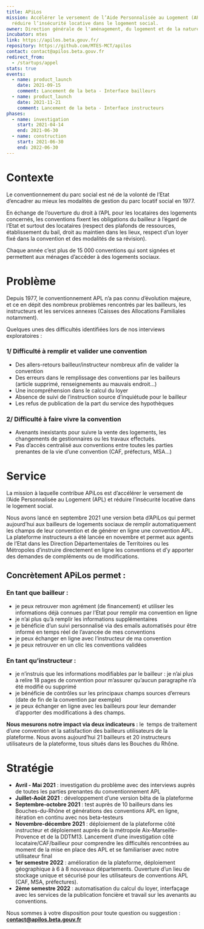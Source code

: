 ```yaml
---
title: APiLos
mission: Accélérer le versement de l’Aide Personnalisée au Logement (APL) et
  réduire l’insécurité locative dans le logement social.
owner: Direction générale de l'aménagement, du logement et de la nature (DGALN)
incubator: mtes
link: https://apilos.beta.gouv.fr/
repository: https://github.com/MTES-MCT/apilos
contact: contact@apilos.beta.gouv.fr
redirect_from:
  - /startups/appel
stats: true
events:
  - name: product_launch
    date: 2021-09-15
    comment: Lancement de la beta - Interface bailleurs
  - name: product_launch
    date: 2021-11-21
    comment: Lancement de la beta - Interface instructeurs
phases:
  - name: investigation
    start: 2021-04-14
    end: 2021-06-30
  - name: construction
    start: 2021-06-30
    end: 2022-06-30
---
```



# **Contexte**

Le conventionnement du parc social est né de la volonté de l’Etat d’encadrer au mieux les modalités de gestion du parc locatif social en 1977.

En échange de l’ouverture du droit à l’APL pour les locataires des logements concernés, les conventions fixent les obligations du bailleur à l’égard de l’Etat et surtout des locataires (respect des plafonds de ressources, établissement du bail, droit au maintien dans les lieux, respect d’un loyer fixé dans la convention et des modalités de sa révision).

Chaque année c’est plus de 15 000 conventions qui sont signées et permettent aux ménages d’accéder à des logements sociaux. 



# Problème

Depuis 1977, le conventionnement APL n’a pas connu d’évolution majeure, et ce en dépit des nombreux problèmes rencontrés par les bailleurs, les instructeurs et les services annexes (Caisses des Allocations Familiales notamment). 



Quelques unes des difficultés identifiées lors de nos interviews exploratoires : 



### 1/ Difficulté à remplir et valider une convention

* Des allers-retours bailleur/instructeur nombreux afin de valider la convention
* Des erreurs dans le remplissage des conventions par les bailleurs (article supprimé, renseignements au mauvais endroit…)
* Une incompréhension dans le calcul du loyer
* Absence de suivi de l’instruction source d’inquiétude pour le bailleur
* Les refus de publication de la part du service des hypothèques



### 2/ Difficulté à faire vivre la convention

* Avenants inexistants pour suivre la vente des logements, les changements de gestionnaires ou les travaux effectués.
* Pas d’accès centralisé aux conventions entre toutes les parties prenantes de la vie d’une convention (CAF, préfecturs, MSA…)



# Service

La mission à laquelle contribue APiLos est d’accélérer le versement de l’Aide Personnalisée au Logement (APL) et réduire l’insécurité locative dans le logement social.

Nous avons lancé en septembre 2021 une version beta d’APiLos qui permet aujourd’hui aux bailleurs de logements sociaux de remplir automatiquement les champs de leur convention et de générer en ligne une convention APL. La plateforme instructeurs a été lancée en novembre et permet aux agents de l’Etat dans les Direction Départementales de Territoires ou les Métropoles d’instruire directement en ligne les conventions et d’y apporter des demandes de compléments ou de modifications. 

## Concrètement APiLos permet : 

### En tant que bailleur :

* je peux retrouver mon agrément (de financement) et utiliser les informations déjà connues par l’Etat pour remplir ma convention en ligne
* je n’ai plus qu’à remplir les informations supplémentaires 
* je bénéficie d’un suivi personnalisé via des emails automatisés pour être informé en temps réel de l’avancée de mes conventions
* je peux échanger en ligne avec l’instructeur de ma convention
* je peux retrouver en un clic les conventions validées

### En tant qu’instructeur : 

* je n’instruis que les informations modifiables par le bailleur : je n’ai plus à relire 18 pages de convention pour m’assurer qu’aucun paragraphe n’a été modifié ou supprimé
* je bénéficie de contrôles sur les principaux champs sources d’erreurs (date de fin de la convention par exemple)
* je peux échanger en ligne avec les bailleurs pour leur demander d’apporter des modifications à des champs. 

**Nous mesurons notre impact via deux indicateurs :** le  temps de traitement d’une convention et la satisfaction des bailleurs utilisateurs de la plateforme. Nous avons aujourd’hui 21 bailleurs et 20 instructeurs utilisateurs de la plateforme, tous situés dans les Bouches du Rhône. 



# Stratégie

* **Avril - Mai 2021** : investigation du problème avec des interviews auprès de toutes les parties prenantes du conventionnement APL 
* **Juillet-Août 2021** : développement d’une version bêta de la plateforme
* **Septembre-octobre 2021** : test auprès de 10 bailleurs dans les Bouches-du-Rhône et générations des conventions APL en ligne, itération en continu avec nos beta-testeurs
* **Novembre-décembre 2021** : déploiement de la plateforme côté instructeur et déploiement auprès de la métropole Aix-Marseille-Provence et de la DDTM13. Lancement d’une investigation côté locataire/CAF/bailleur pour comprendre les difficultés rencontrées au moment de la mise en place des APL et se familiariser avec notre utilisateur final
* **1er semestre 2022** : amélioration de la plateforme, déploiement géographique à 6 à 8 nouveaux départements. Ouverture d’un lieu de stockage unique et sécurisé pour les utilisateurs de conventions APL (CAF, MSA, préfectures). 
* **2ème semestre 2022** : automatisation du calcul du loyer, interfaçage avec les services de la publication foncière et travail sur les avenants au conventions. 



Nous sommes à votre disposition pour toute question ou suggestion : **contact@apilos.beta.gouv.fr**
